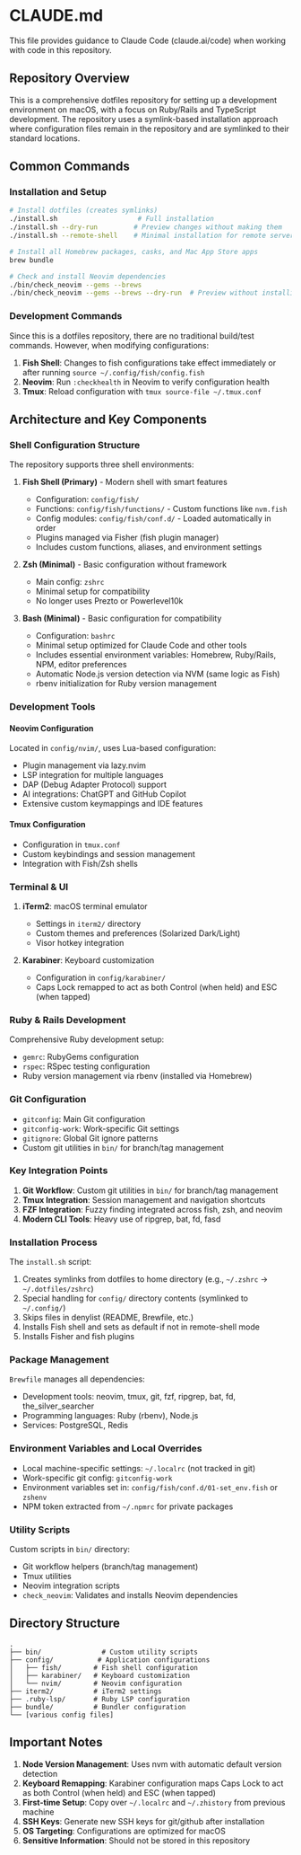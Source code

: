# CLAUDE.md

This file provides guidance to Claude Code (claude.ai/code) when working with code in this repository.

## Repository Overview

This is a comprehensive dotfiles repository for setting up a development environment on macOS, with a focus on Ruby/Rails and TypeScript development. The repository uses a symlink-based installation approach where configuration files remain in the repository and are symlinked to their standard locations.

## Common Commands

### Installation and Setup
```bash
# Install dotfiles (creates symlinks)
./install.sh                    # Full installation
./install.sh --dry-run         # Preview changes without making them
./install.sh --remote-shell    # Minimal installation for remote servers

# Install all Homebrew packages, casks, and Mac App Store apps
brew bundle

# Check and install Neovim dependencies
./bin/check_neovim --gems --brews
./bin/check_neovim --gems --brews --dry-run  # Preview without installing
```

### Development Commands
Since this is a dotfiles repository, there are no traditional build/test commands. However, when modifying configurations:

1. **Fish Shell**: Changes to fish configurations take effect immediately or after running `source ~/.config/fish/config.fish`
2. **Neovim**: Run `:checkhealth` in Neovim to verify configuration health
3. **Tmux**: Reload configuration with `tmux source-file ~/.tmux.conf`

## Architecture and Key Components

### Shell Configuration Structure
The repository supports three shell environments:

1. **Fish Shell (Primary)** - Modern shell with smart features
   - Configuration: `config/fish/`
   - Functions: `config/fish/functions/` - Custom functions like `nvm.fish`
   - Config modules: `config/fish/conf.d/` - Loaded automatically in order
   - Plugins managed via Fisher (fish plugin manager)
   - Includes custom functions, aliases, and environment settings

2. **Zsh (Minimal)** - Basic configuration without framework
   - Main config: `zshrc`
   - Minimal setup for compatibility
   - No longer uses Prezto or Powerlevel10k

3. **Bash (Minimal)** - Basic configuration for compatibility
   - Configuration: `bashrc`
   - Minimal setup optimized for Claude Code and other tools
   - Includes essential environment variables: Homebrew, Ruby/Rails, NPM, editor preferences
   - Automatic Node.js version detection via NVM (same logic as Fish)
   - rbenv initialization for Ruby version management

### Development Tools

#### Neovim Configuration
Located in `config/nvim/`, uses Lua-based configuration:
- Plugin management via lazy.nvim
- LSP integration for multiple languages
- DAP (Debug Adapter Protocol) support
- AI integrations: ChatGPT and GitHub Copilot
- Extensive custom keymappings and IDE features

#### Tmux Configuration
- Configuration in `tmux.conf`
- Custom keybindings and session management
- Integration with Fish/Zsh shells

### Terminal & UI

1. **iTerm2**: macOS terminal emulator
   - Settings in `iterm2/` directory
   - Custom themes and preferences (Solarized Dark/Light)
   - Visor hotkey integration

2. **Karabiner**: Keyboard customization
   - Configuration in `config/karabiner/`
   - Caps Lock remapped to act as both Control (when held) and ESC (when tapped)

### Ruby & Rails Development
Comprehensive Ruby development setup:
- `gemrc`: RubyGems configuration
- `rspec`: RSpec testing configuration
- Ruby version management via rbenv (installed via Homebrew)

### Git Configuration
- `gitconfig`: Main Git configuration
- `gitconfig-work`: Work-specific Git settings
- `gitignore`: Global Git ignore patterns
- Custom git utilities in `bin/` for branch/tag management

### Key Integration Points
1. **Git Workflow**: Custom git utilities in `bin/` for branch/tag management
2. **Tmux Integration**: Session management and navigation shortcuts
3. **FZF Integration**: Fuzzy finding integrated across fish, zsh, and neovim
4. **Modern CLI Tools**: Heavy use of ripgrep, bat, fd, fasd

### Installation Process
The `install.sh` script:
1. Creates symlinks from dotfiles to home directory (e.g., `~/.zshrc` → `~/.dotfiles/zshrc`)
2. Special handling for `config/` directory contents (symlinked to `~/.config/`)
3. Skips files in denylist (README, Brewfile, etc.)
4. Installs Fish shell and sets as default if not in remote-shell mode
5. Installs Fisher and fish plugins

### Package Management
`Brewfile` manages all dependencies:
- Development tools: neovim, tmux, git, fzf, ripgrep, bat, fd, the_silver_searcher
- Programming languages: Ruby (rbenv), Node.js
- Services: PostgreSQL, Redis

### Environment Variables and Local Overrides
- Local machine-specific settings: `~/.localrc` (not tracked in git)
- Work-specific git config: `gitconfig-work`
- Environment variables set in: `config/fish/conf.d/01-set_env.fish` or `zshenv`
- NPM token extracted from `~/.npmrc` for private packages

### Utility Scripts
Custom scripts in `bin/` directory:
- Git workflow helpers (branch/tag management)
- Tmux utilities
- Neovim integration scripts
- `check_neovim`: Validates and installs Neovim dependencies

## Directory Structure
```
.
├── bin/               # Custom utility scripts
├── config/           # Application configurations
│   ├── fish/        # Fish shell configuration
│   ├── karabiner/   # Keyboard customization
│   └── nvim/        # Neovim configuration
├── iterm2/          # iTerm2 settings
├── .ruby-lsp/       # Ruby LSP configuration
├── bundle/          # Bundler configuration
└── [various config files]
```

## Important Notes

1. **Node Version Management**: Uses nvm with automatic default version detection
2. **Keyboard Remapping**: Karabiner configuration maps Caps Lock to act as both Control (when held) and ESC (when tapped)
3. **First-time Setup**: Copy over `~/.localrc` and `~/.zhistory` from previous machine
4. **SSH Keys**: Generate new SSH keys for git/github after installation
5. **OS Targeting**: Configurations are optimized for macOS
6. **Sensitive Information**: Should not be stored in this repository
